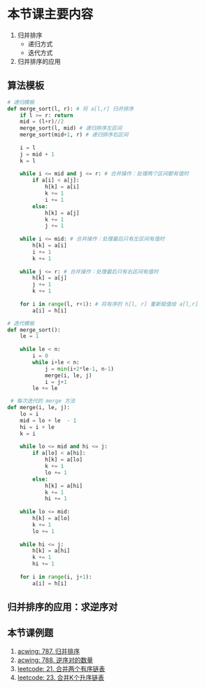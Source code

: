 # 本节课主要内容
1. 归并排序
   - 递归方式
   - 迭代方式
2. 归并排序的应用

## 算法模板
```python
# 递归模板
def merge_sort(l, r): # 将 a[l,r] 归并排序
    if l >= r: return
    mid = (l+r)//2
    merge_sort(l, mid) # 递归排序左区间
    merge_sort(mid+1, r) # 递归排序右区间
    
    i = l 
    j = mid + 1
    k = l
    
    while i <= mid and j <= r: # 合并操作：处理两个区间都有值时
        if a[i] < a[j]:
            h[k] = a[i]
            k += 1
            i += 1
        else:
            h[k] = a[j]
            k += 1
            j += 1
    
    while i <= mid: # 合并操作：处理最后只有左区间有值时
        h[k] = a[i]
        i += 1
        k += 1
    
    while j <= r: # 合并操作：处理最后只有右区间有值时
        h[k] = a[j]
        j += 1
        k += 1
    
    for i in range(l, r+1): # 将有序的 h[l, r] 重新赋值给 a[l,r]
        a[i] = h[i]
```

```python
# 迭代模板
def merge_sort():
    le = 1
    
    while le < n:
        i = 0
        while i+le < n:
            j = min(i+2*le-1, n-1)
            merge(i, le, j)
            i = j+1
        le += le

 # 每次迭代的 merge 方法       
def merge(i, le, j):
    lo = i
    mid = lo + le  - 1
    hi = i + le
    k = i
    
    while lo <= mid and hi <= j:
        if a[lo] < a[hi]:
            h[k] = a[lo]
            k += 1
            lo += 1
        else:
            h[k] = a[hi]
            k += 1
            hi += 1
    
    while lo <= mid:
        h[k] = a[lo]
        k += 1
        lo += 1
    
    while hi <= j:
        h[k] = a[hi]
        k += 1
        hi += 1
    
    for i in range(i, j+1):
        a[i] = h[i]
```


## 归并排序的应用：求逆序对


## 本节课例题
1. [acwing: 787. 归并排序](https://www.acwing.com/problem/content/789/)
2. [acwing: 788. 逆序对的数量](https://www.acwing.com/problem/content/description/790/)
3. [leetcode: 21. 合并两个有序链表](https://leetcode-cn.com/problems/merge-two-sorted-lists/)
4. [leetcode: 23. 合并K个升序链表](https://leetcode-cn.com/problems/merge-k-sorted-lists/)


